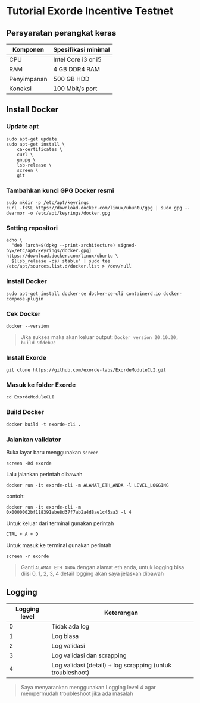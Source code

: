 # Tutorial Exorde Incentive Testnet


## Persyaratan perangkat keras

| Komponen | Spesifikasi minimal |
|----------|---------------------|
|CPU|Intel Core i3 or i5|
|RAM|4 GB DDR4 RAM|
|Penyimpanan|500 GB HDD|
|Koneksi|100 Mbit/s port|


## Install Docker

### Update apt

```
sudo apt-get update
sudo apt-get install \
    ca-certificates \
    curl \
    gnupg \
    lsb-release \
    screen \
    git
```

### Tambahkan kunci GPG Docker resmi

```
sudo mkdir -p /etc/apt/keyrings
curl -fsSL https://download.docker.com/linux/ubuntu/gpg | sudo gpg --dearmor -o /etc/apt/keyrings/docker.gpg
```


### Setting repositori

```
echo \
  "deb [arch=$(dpkg --print-architecture) signed-by=/etc/apt/keyrings/docker.gpg] https://download.docker.com/linux/ubuntu \
  $(lsb_release -cs) stable" | sudo tee /etc/apt/sources.list.d/docker.list > /dev/null
```

### Install Docker

```
sudo apt-get install docker-ce docker-ce-cli containerd.io docker-compose-plugin
```

### Cek Docker

```
docker --version
```

> Jika sukses maka akan keluar output: `Docker version 20.10.20, build 9fdeb9c`

### Install Exorde

```
git clone https://github.com/exorde-labs/ExordeModuleCLI.git
```

### Masuk ke folder Exorde

```
cd ExordeModuleCLI
```

### Build Docker

```
docker build -t exorde-cli . 
```

### Jalankan validator

Buka layar baru menggunakan `screen`

```
screen -Rd exorde
```

Lalu jalankan perintah dibawah

```
docker run -it exorde-cli -m ALAMAT_ETH_ANDA -l LEVEL_LOGGING
```

contoh:

```
docker run -it exorde-cli -m 0x0000002bf118391ebe8d37f7ab2a4d8ae1c45aa3 -l 4
```

Untuk keluar dari terminal gunakan perintah 

```CTRL + A + D```

Untuk masuk ke terminal gunakan perintah 

```
screen -r exorde
```

> Ganti `ALAMAT_ETH_ANDA` dengan alamat eth anda, untuk logging bisa diisi 0, 1, 2, 3, 4 detail logging akan saya jelaskan dibawah


## Logging

| Logging level | Keterangan |
|---------------|------------|
|0|Tidak ada log|
|1|Log biasa|
|2|Log validasi|
|3|Log validasi dan scrapping|
|4|Log validasi (detail) + log scrapping (untuk troubleshoot)

> Saya menyarankan menggunakan Logging level 4 agar mempermudah troubleshoot jika ada masalah
